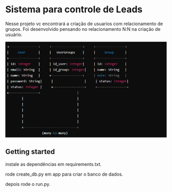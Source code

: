 # Sistema para controle de Leads


Nesse projeto vc encontrará a criação de usuarios com relacionamento de grupos.
Foi desenvolvido pensando no relacionamento N:N na criação de usuário.

![alt text](/img/UML_user.png)


## Getting started

instale as dependências em requirements.txt.

rode create_db.py em app para criar o banco de dados.

depois rode o run.py.


